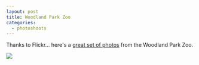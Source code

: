 ```yaml
---
layout: post
title: Woodland Park Zoo
categories:
  - photoshoots
---
```

Thanks to Flickr... here's a [great set of photos](http://www.flickr.com/photos/john_lam/sets/72157600033552323) from the Woodland Park Zoo.

[![](http://farm1.static.flickr.com/169/420024397_44d9cf2a92_m.jpg)](http://www.flickr.com/photos/john_lam/sets/72157600033552323/)